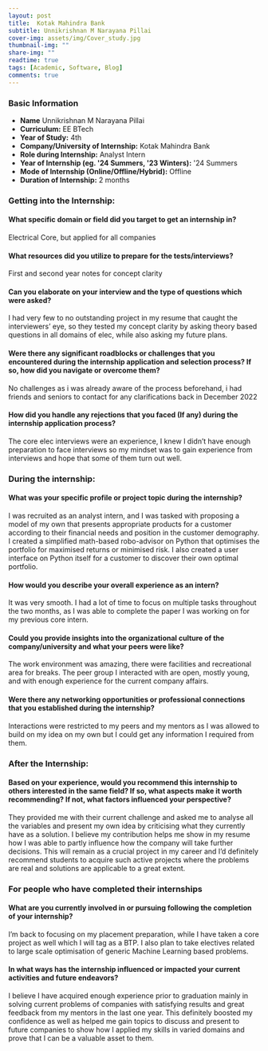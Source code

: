```yaml
---
layout: post
title:  Kotak Mahindra Bank
subtitle: Unnikrishnan M Narayana Pillai
cover-img: assets/img/Cover_study.jpg
thumbnail-img: ""
share-img: ""
readtime: true
tags: [Academic, Software, Blog]
comments: true
---
```


### Basic Information

- **Name** Unnikrishnan M Narayana Pillai
- **Curriculum:** EE BTech
- **Year of Study:** 4th
- **Company/University of Internship:**  Kotak Mahindra Bank
- **Role during Internship:** Analyst Intern
- **Year of Internship (eg. \'24 Summers, \'23 Winters):** '24 Summers
- **Mode of Internship (Online/Offline/Hybrid):** Offline
- **Duration of Internship:** 2 months

### Getting into the Internship:

#### What specific domain or field did you target to get an internship in?
Electrical Core, but applied for all companies

#### What resources did you utilize to prepare for the tests/interviews?
First and second year notes for concept clarity

#### Can you elaborate on your interview and the type of questions which were asked?
I had very few to no outstanding project in my resume that caught the interviewers’ eye, so they tested my concept clarity by asking theory based questions in all domains of elec, while also asking my future plans.

#### Were there any significant roadblocks or challenges that you encountered during the internship application and selection process? If so, how did you navigate or overcome them?
No challenges as i was already aware of the process beforehand, i had friends and seniors to contact for any clarifications back in December 2022

#### How did you handle any rejections that you faced (If any) during the internship application process?
The core elec interviews were an experience, I knew I didn’t have enough preparation to face interviews so my mindset was to gain experience from interviews and hope that some of them turn out well.

### During the internship:

#### What was your specific profile or project topic during the internship?
I was recruited as an analyst intern, and I was tasked with proposing a model of my own that presents appropriate products for a customer according to their financial needs and position in the customer demography. I created a simplified math-based robo-advisor on Python that optimises the portfolio for maximised returns or minimised risk. I also created a user interface on Python itself for a customer to discover their own optimal portfolio.

#### How would you describe your overall experience as an intern?
It was very smooth. I had a lot of time to focus on multiple tasks throughout the two months, as I was able to complete the paper I was working on for my previous core intern.

#### Could you provide insights into the organizational culture of the company/university and what your peers were like?
The work environment was amazing, there were facilities and recreational area for breaks. The peer group I interacted with are open, mostly young,  and with enough experience for the current company affairs.

#### Were there any networking opportunities or professional connections that you established during the internship?
Interactions were restricted to my peers and my mentors as I was allowed to build on my idea on my own but I could get any information I required from them.

### After the Internship:

#### Based on your experience, would you recommend this internship to others interested in the same field? If so, what aspects make it worth recommending? If not, what factors influenced your perspective?
They provided me with their current challenge and asked me to analyse all the variables and present my own idea by criticising what they currently have as a solution. I believe my contribution helps me show in my resume how I was able to partly influence how the company will take further decisions. This will remain as a crucial project in my career and I’d definitely recommend students to acquire such active projects where the problems are real and solutions are applicable to a great extent.

### For people who have completed their internships

#### What are you currently involved in or pursuing following the completion of your internship?
I’m back to focusing on my placement preparation, while I have taken a core project as well which I will tag as a BTP. I also plan to take electives related to large scale optimisation of generic Machine Learning based problems.

#### In what ways has the internship influenced or impacted your current activities and future endeavors?
I believe I have acquired enough experience prior to graduation mainly in solving current problems of companies with satisfying results and great feedback from my mentors in the last one year. This definitely boosted my confidence as well as helped me gain topics to discuss and present to future companies to show how I applied my skills in varied domains and prove that I can be a valuable asset to them. 
